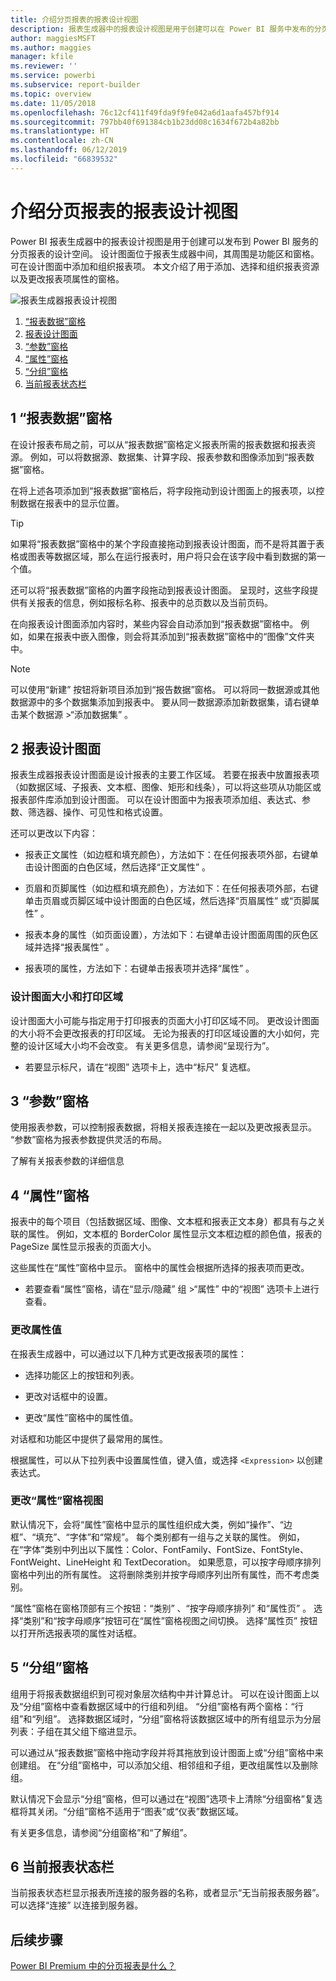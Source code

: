 ```yaml
---
title: 介绍分页报表的报表设计视图
description: 报表生成器中的报表设计视图是用于创建可以在 Power BI 服务中发布的分页报表的设计空间。
author: maggiesMSFT
ms.author: maggies
manager: kfile
ms.reviewer: ''
ms.service: powerbi
ms.subservice: report-builder
ms.topic: overview
ms.date: 11/05/2018
ms.openlocfilehash: 76c12cf411f49fda9f9fe042a6d1aafa457bf914
ms.sourcegitcommit: 797bb40f691384cb1b23dd08c1634f672b4a82bb
ms.translationtype: HT
ms.contentlocale: zh-CN
ms.lasthandoff: 06/12/2019
ms.locfileid: "66839532"
---
```

# <a name="getting-around-in-report-design-view-for-paginated-reports"></a>介绍分页报表的报表设计视图

Power BI 报表生成器中的报表设计视图是用于创建可以发布到 Power BI 服务的分页报表的设计空间。 设计图面位于报表生成器中间，其周围是功能区和窗格。 可在设计图面中添加和组织报表项。 本文介绍了用于添加、选择和组织报表资源以及更改报表项属性的窗格。  

![报表生成器报表设计视图](media/paginated-reports-report-design-view/power-bi-paginated-report-design-view.png)

1. [“报表数据”窗格](#1-report-data-pane) 
2. [报表设计图面](#2-report-design-surface)  
3. [“参数”窗格](#3-parameters-pane) 
4. [“属性”窗格](#4-properties-pane) 
5. [“分组”窗格](#5-grouping-pane) 
6. [当前报表状态栏](#6-current-report-status-bar)  
  
## <a name="1-report-data-pane"></a>1 “报表数据”窗格  
 在设计报表布局之前，可以从“报表数据”窗格定义报表所需的报表数据和报表资源。 例如，可以将数据源、数据集、计算字段、报表参数和图像添加到“报表数据”窗格。  
  
 在将上述各项添加到“报表数据”窗格后，将字段拖动到设计图面上的报表项，以控制数据在报表中的显示位置。  
  
> [!TIP]  
>  如果将“报表数据”窗格中的某个字段直接拖动到报表设计图面，而不是将其置于表格或图表等数据区域，那么在运行报表时，用户将只会在该字段中看到数据的第一个值。  
  
 还可以将“报表数据”窗格的内置字段拖动到报表设计图面。 呈现时，这些字段提供有关报表的信息，例如报标名称、报表中的总页数以及当前页码。  
  
 在向报表设计图面添加内容时，某些内容会自动添加到“报表数据”窗格中。 例如，如果在报表中嵌入图像，则会将其添加到“报表数据”窗格中的“图像”文件夹中。  
  
> [!NOTE]  
>  可以使用“新建”  按钮将新项目添加到“报告数据”窗格。 可以将同一数据源或其他数据源中的多个数据集添加到报表中。 要从同一数据源添加新数据集，请右键单击某个数据源 >“添加数据集”  。  
  
## <a name="2-report-design-surface"></a>2 报表设计图面  
 报表生成器报表设计图面是设计报表的主要工作区域。 若要在报表中放置报表项（如数据区域、子报表、文本框、图像、矩形和线条），可以将这些项从功能区或报表部件库添加到设计图面。 可以在设计图面中为报表项添加组、表达式、参数、筛选器、操作、可见性和格式设置。  
  
 还可以更改以下内容：  
  
-   报表正文属性（如边框和填充颜色），方法如下：在任何报表项外部，右键单击设计图面的白色区域，然后选择“正文属性”  。  
  
-   页眉和页脚属性（如边框和填充颜色），方法如下：在任何报表项外部，右键单击页眉或页脚区域中设计图面的白色区域，然后选择“页眉属性”  或“页脚属性”  。  
  
-   报表本身的属性（如页面设置），方法如下：右键单击设计图面周围的灰色区域并选择“报表属性”  。  
  
-   报表项的属性，方法如下：右键单击报表项并选择“属性”  。  
  
### <a name="design-surface-size-and-print-area"></a>设计图面大小和打印区域  
设计图面大小可能与指定用于打印报表的页面大小打印区域不同。 更改设计图面的大小将不会更改报表的打印区域。 无论为报表的打印区域设置的大小如何，完整的设计区域大小均不会改变。 有关更多信息，请参阅“呈现行为”。 
  
- 若要显示标尺，请在“视图”  选项卡上，选中“标尺”  复选框。  
  
## <a name="3-parameters-pane"></a>3 “参数”窗格  
 使用报表参数，可以控制报表数据，将相关报表连接在一起以及更改报表显示。 “参数”窗格为报表参数提供灵活的布局。  
  
 了解有关报表参数的详细信息   
  
## <a name="4-properties-pane"></a>4 “属性”窗格
 报表中的每个项目（包括数据区域、图像、文本框和报表正文本身）都具有与之关联的属性。 例如，文本框的 BorderColor 属性显示文本框边框的颜色值，报表的 PageSize 属性显示报表的页面大小。  
  
 这些属性在“属性”窗格中显示。 窗格中的属性会根据所选择的报表项而更改。  
  
- 若要查看“属性”窗格，请在“显示/隐藏”  组 >“属性”  中的“视图”  选项卡上进行查看。  
  
### <a name="changing-property-values"></a>更改属性值  
 在报表生成器中，可以通过以下几种方式更改报表项的属性：  
  
-   选择功能区上的按钮和列表。  
  
-   更改对话框中的设置。  
  
-   更改“属性”窗格中的属性值。  
  
 对话框和功能区中提供了最常用的属性。  
  
 根据属性，可以从下拉列表中设置属性值，键入值，或选择 `<Expression>` 以创建表达式。  
  
### <a name="changing-the-properties-pane-view"></a>更改“属性”窗格视图  
 默认情况下，会将“属性”窗格中显示的属性组织成大类，例如“操作”、“边框”、“填充”、“字体”和“常规”。 每个类别都有一组与之关联的属性。 例如，在“字体”类别中列出以下属性：Color、FontFamily、FontSize、FontStyle、FontWeight、LineHeight 和 TextDecoration。 如果愿意，可以按字母顺序排列窗格中列出的所有属性。 这将删除类别并按字母顺序列出所有属性，而不考虑类别。  
  
 “属性”窗格在窗格顶部有三个按钮：“类别”  、“按字母顺序排列”  和“属性页”  。 选择“类别”和“按字母顺序”按钮可在“属性”窗格视图之间切换。 选择“属性页”  按钮以打开所选报表项的属性对话框。  
  
  
## <a name="5-grouping-pane"></a>5 “分组”窗格

 组用于将报表数据组织到可视对象层次结构中并计算总计。 可以在设计图面上以及“分组”窗格中查看数据区域中的行组和列组。 “分组”窗格有两个窗格：“行组”和“列组”。 选择数据区域时，“分组”窗格将该数据区域中的所有组显示为分层列表：子组在其父组下缩进显示。  
  
 可以通过从“报表数据”窗格中拖动字段并将其拖放到设计图面上或“分组”窗格中来创建组。 在“分组”窗格中，可以添加父组、相邻组和子组，更改组属性以及删除组。  
  
 默认情况下会显示“分组”窗格，但可以通过在“视图”选项卡上清除“分组窗格”复选框将其关闭。“分组”窗格不适用于“图表”或“仪表”数据区域。  
  
 有关更多信息，请参阅“分组窗格”和“了解组”。  
  
## <a name="6-current-report-status-bar"></a>6 当前报表状态栏

当前报表状态栏显示报表所连接的服务器的名称，或者显示“无当前报表服务器”。 可以选择“连接”  以连接到服务器。

## <a name="next-steps"></a>后续步骤

[Power BI Premium 中的分页报表是什么？](paginated-reports-report-builder-power-bi.md) 

  
  
